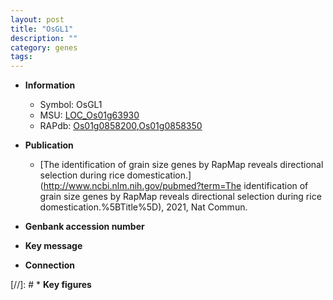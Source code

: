 ```yaml
---
layout: post
title: "OsGL1"
description: ""
category: genes
tags: 
---
```


* **Information**  
    + Symbol: OsGL1  
    + MSU: [LOC_Os01g63930](http://rice.uga.edu/cgi-bin/ORF_infopage.cgi?orf=LOC_Os01g63930)  
    + RAPdb: [Os01g0858200](http://rapdb.dna.affrc.go.jp/viewer/gbrowse_details/irgsp1?name=Os01g0858200),[Os01g0858350](http://rapdb.dna.affrc.go.jp/viewer/gbrowse_details/irgsp1?name=Os01g0858350)  

* **Publication**  
    + [The identification of grain size genes by RapMap reveals directional selection during rice domestication.](http://www.ncbi.nlm.nih.gov/pubmed?term=The identification of grain size genes by RapMap reveals directional selection during rice domestication.%5BTitle%5D), 2021, Nat Commun.

* **Genbank accession number**  

* **Key message**  

* **Connection**  

[//]: # * **Key figures**  


